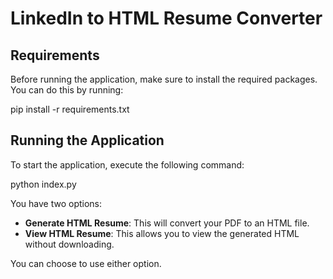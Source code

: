# LinkedIn to HTML Resume Converter

## Requirements
Before running the application, make sure to install the required packages. You can do this by running:

pip install -r requirements.txt

## Running the Application
To start the application, execute the following command:

python index.py


You have two options:
- **Generate HTML Resume**: This will convert your PDF to an HTML file.
- **View HTML Resume**: This allows you to view the generated HTML without downloading.

You can choose to use either option.

